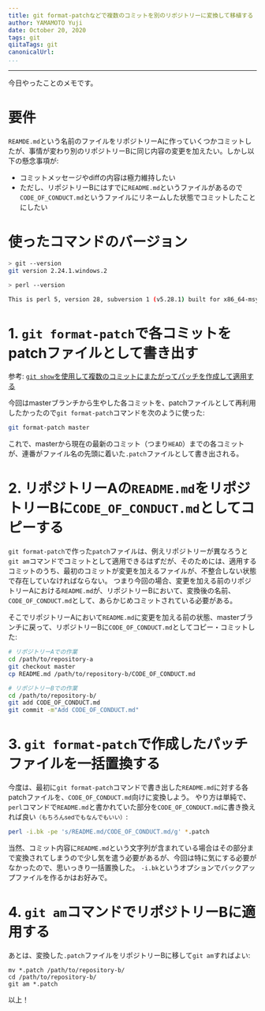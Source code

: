 ```yaml
---
title: git format-patchなどで複数のコミットを別のリポジトリーに変換して移植する
author: YAMAMOTO Yuji
date: October 20, 2020
tags: git
qiitaTags: git
canonicalUrl:
...
```

---

今日やったことのメモです。

# 要件

`REAMDE.md`という名前のファイルをリポジトリーAに作っていくつかコミットしたが、事情が変わり別のリポジトリーBに同じ内容の変更を加えたい。しかし以下の懸念事項が:

- コミットメッセージやdiffの内容は極力維持したい
- ただし、リポジトリーBにはすでに`README.md`というファイルがあるので`CODE_OF_CONDUCT.md`というファイルにリネームした状態でコミットしたことにしたい

# 使ったコマンドのバージョン

```bash
> git --version
git version 2.24.1.windows.2

> perl --version

This is perl 5, version 28, subversion 1 (v5.28.1) built for x86_64-msys-thread-multi
```

# 1. `git format-patch`で各コミットをpatchファイルとして書き出す

参考: [`git show`を使用して複数のコミットにまたがってパッチを作成して適用する](https://stackoverrun.com/ja/q/3457923)

今回はmasterブランチから生やした各コミットを、patchファイルとして再利用したかったので`git format-patch`コマンドを次のように使った:

```bash
git format-patch master
```

これで、masterから現在の最新のコミット（つまり`HEAD`）までの各コミットが、連番がファイル名の先頭に着いた`.patch`ファイルとして書き出される。

# 2. リポジトリーAの`README.md`をリポジトリーBに`CODE_OF_CONDUCT.md`としてコピーする

`git format-patch`で作った`patch`ファイルは、例えリポジトリーが異なろうと`git am`コマンドでコミットとして適用できるはずだが、そのためには、適用するコミットのうち、最初のコミットが変更を加えるファイルが、不整合しない状態で存在していなければならない。
つまり今回の場合、変更を加える前のリポジトリーAにおける`README.md`が、リポジトリーBにおいて、変換後の名前、`CODE_OF_CONDUCT.md`として、あらかじめコミットされている必要がある。

そこでリポジトリーAにおいて`README.md`に変更を加える前の状態、masterブランチに戻って、リポジトリーBに`CODE_OF_CONDUCT.md`としてコピー・コミットした:

```bash
# リポジトリーAでの作業
cd /path/to/repository-a
git checkout master
cp README.md /path/to/repository-b/CODE_OF_CONDUCT.md

# リポジトリーBでの作業
cd /path/to/repository-b/
git add CODE_OF_CONDUCT.md
git commit -m"Add CODE_OF_CONDUCT.md"
```

# 3. `git format-patch`で作成したパッチファイルを一括置換する

今度は、最初に`git format-patch`コマンドで書き出した`README.md`に対する各patchファイルを、`CODE_OF_CONDUCT.md`向けに変換しよう。
やり方は単純で、`perl`コマンドで`README.md`と書かれていた部分を`CODE_OF_CONDUCT.md`に書き換えれば良い<small>（もちろんsedでもなんでもいい）</small>:

```bash
perl -i.bk -pe 's/README.md/CODE_OF_CONDUCT.md/g' *.patch
```

当然、コミット内容に`README.md`という文字列が含まれている場合はその部分まで変換されてしまうので少し気を遣う必要があるが、今回は特に気にする必要がなかったので、思いっきり一括置換した。
`-i.bk`というオプションでバックアップファイルを作るかはお好みで。

# 4. `git am`コマンドでリポジトリーBに適用する

あとは、変換した`.patch`ファイルをリポジトリーBに移して`git am`すればよい:

```
mv *.patch /path/to/repository-b/
cd /path/to/repository-b/
git am *.patch
```

以上！
